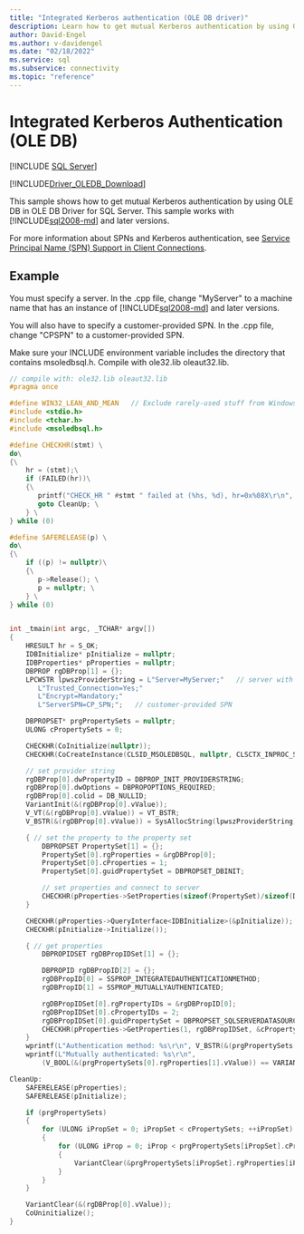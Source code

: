 ```yaml
---
title: "Integrated Kerberos authentication (OLE DB driver)"
description: Learn how to get mutual Kerberos authentication by using OLE DB in OLE DB Driver for SQL Server with this example.
author: David-Engel
ms.author: v-davidengel
ms.date: "02/18/2022"
ms.service: sql
ms.subservice: connectivity
ms.topic: "reference"
---
```

# Integrated Kerberos Authentication (OLE DB)
[!INCLUDE [SQL Server](../../../includes/applies-to-version/sql-asdb-asdbmi-asa-pdw.md)]

[!INCLUDE[Driver_OLEDB_Download](../../../includes/driver_oledb_download.md)]

  This sample shows how to get mutual Kerberos authentication by using OLE DB in OLE DB Driver for SQL Server. This sample works with [!INCLUDE[sql2008-md](../../../includes/sql2008-md.md)] and later versions.  
  
 For more information about SPNs and Kerberos authentication, see [Service Principal Name &#40;SPN&#41; Support in Client Connections](../../oledb/features/service-principal-name-spn-support-in-client-connections.md).  
  
## Example  
 You must specify a server. In the .cpp file, change "MyServer" to a machine name that has an instance of [!INCLUDE[sql2008-md](../../../includes/sql2008-md.md)] and later versions.  
  
 You will also have to specify a customer-provided SPN. In the .cpp file, change "CPSPN" to a customer-provided SPN.  
  
 Make sure your INCLUDE environment variable includes the directory that contains msoledbsql.h. Compile with ole32.lib oleaut32.lib.  
  
```cpp
// compile with: ole32.lib oleaut32.lib
#pragma once

#define WIN32_LEAN_AND_MEAN   // Exclude rarely-used stuff from Windows headers
#include <stdio.h>
#include <tchar.h>
#include <msoledbsql.h>

#define CHECKHR(stmt) \
do\
{\
    hr = (stmt);\
    if (FAILED(hr))\
    {\
       printf("CHECK_HR " #stmt " failed at (%hs, %d), hr=0x%08X\r\n", __FILE__, __LINE__, hr); \
       goto CleanUp; \
    } \
} while (0)

#define SAFERELEASE(p) \
do\
{\
    if ((p) != nullptr)\
    {\
       p->Release(); \
       p = nullptr; \
    } \
} while (0)


int _tmain(int argc, _TCHAR* argv[])
{
    HRESULT hr = S_OK;
    IDBInitialize* pInitialize = nullptr;
    IDBProperties* pProperties = nullptr;
    DBPROP rgDBProp[1] = {};
    LPCWSTR lpwszProviderString = L"Server=MyServer;"   // server with SQL Server 2008 (or later)
       L"Trusted_Connection=Yes;"
       L"Encrypt=Mandatory;"
       L"ServerSPN=CP_SPN;";   // customer-provided SPN

    DBPROPSET* prgPropertySets = nullptr;
    ULONG cPropertySets = 0;

    CHECKHR(CoInitialize(nullptr));
    CHECKHR(CoCreateInstance(CLSID_MSOLEDBSQL, nullptr, CLSCTX_INPROC_SERVER, __uuidof(IDBProperties), reinterpret_cast<void**>(&pProperties)));

    // set provider string
    rgDBProp[0].dwPropertyID = DBPROP_INIT_PROVIDERSTRING;
    rgDBProp[0].dwOptions = DBPROPOPTIONS_REQUIRED;
    rgDBProp[0].colid = DB_NULLID;
    VariantInit(&(rgDBProp[0].vValue));
    V_VT(&(rgDBProp[0].vValue)) = VT_BSTR;
    V_BSTR(&(rgDBProp[0].vValue)) = SysAllocString(lpwszProviderString);

    { // set the property to the property set
        DBPROPSET PropertySet[1] = {};
        PropertySet[0].rgProperties = &rgDBProp[0];
        PropertySet[0].cProperties = 1;
        PropertySet[0].guidPropertySet = DBPROPSET_DBINIT;

        // set properties and connect to server
        CHECKHR(pProperties->SetProperties(sizeof(PropertySet)/sizeof(DBPROPSET), PropertySet));
    }

    CHECKHR(pProperties->QueryInterface<IDBInitialize>(&pInitialize));
    CHECKHR(pInitialize->Initialize());

    { // get properties
        DBPROPIDSET rgDBPropIDSet[1] = {};

        DBPROPID rgDBPropID[2] = {};
        rgDBPropID[0] = SSPROP_INTEGRATEDAUTHENTICATIONMETHOD;
        rgDBPropID[1] = SSPROP_MUTUALLYAUTHENTICATED;

        rgDBPropIDSet[0].rgPropertyIDs = &rgDBPropID[0];
        rgDBPropIDSet[0].cPropertyIDs = 2;
        rgDBPropIDSet[0].guidPropertySet = DBPROPSET_SQLSERVERDATASOURCEINFO;
        CHECKHR(pProperties->GetProperties(1, rgDBPropIDSet, &cPropertySets, &prgPropertySets));
    }
    wprintf(L"Authentication method: %s\r\n", V_BSTR(&(prgPropertySets[0].rgProperties[0].vValue)));
    wprintf(L"Mutually authenticated: %s\r\n",
        (V_BOOL(&(prgPropertySets[0].rgProperties[1].vValue)) == VARIANT_TRUE) ? L"yes" : L"no");

CleanUp:
    SAFERELEASE(pProperties);
    SAFERELEASE(pInitialize);

    if (prgPropertySets)
    {
        for (ULONG iPropSet = 0; iPropSet < cPropertySets; ++iPropSet)
        {
            for (ULONG iProp = 0; iProp < prgPropertySets[iPropSet].cProperties; ++iProp)
            {
                VariantClear(&prgPropertySets[iPropSet].rgProperties[iProp].vValue);
            }
        }
    }

    VariantClear(&(rgDBProp[0].vValue));
    CoUninitialize();
}
```